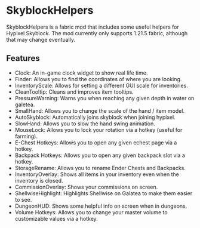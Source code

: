# SkyblockHelpers
SkyblockHelpers is a fabric mod that includes some useful helpers for Hypixel Skyblock. The mod currently only supports 1.21.5 fabric, although that may change eventually.

## Features
- Clock: An in-game clock widget to show real life time.
- Finder: Allows you to find the coordinates of where you are looking.
- InventoryScale: Allows for setting a different GUI scale for inventories.
- CleanTooltip: Cleans and improves item tooltips.
- PressureWarning: Warns you when reaching any given depth in water on galetea.
- SmallHand: Allows you to change the scale of the hand / item model.
- AutoSkyblock: Automatically joins skyblock when joining hypixel.
- SlowHand: Allows you to slow the hand swing animation.
- MouseLock: Allows you to lock your rotation via a hotkey (useful for farming).
- E-Chest Hotkeys: Allows you to open any given echest page via a hotkey.
- Backpack Hotkeys: Allows you to open any given backpack slot via a hotkey.
- StorageRename: Allows you to rename Ender Chests and Backpacks.
- InventoryOverlay: Shows all items in your inventory even when the inventory is closed.
- CommissionOverlay: Shows your commissions on screen.
- ShellwiseHighlight: Highlights Shellwise on Galatea to make them easier to see.
- DungeonHUD: Shows some helpful info on screen when in dungeons.
- Volume Hotkeys: Allows you to change your master volume to customizable values via a hotkey.